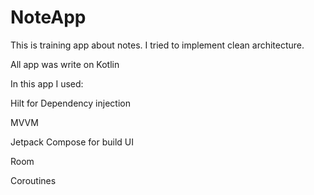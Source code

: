 # NoteApp
This is training app about notes. I tried to implement clean architecture.

All app was write on Kotlin

In this app I used:

Hilt for Dependency injection

MVVM

Jetpack Compose for build UI

Room

Coroutines
